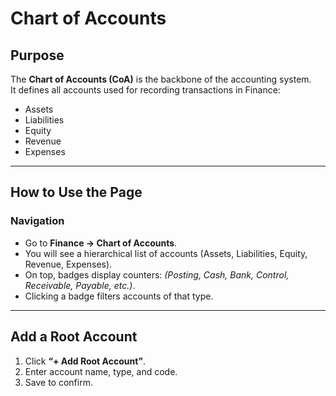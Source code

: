 # Chart of Accounts

## Purpose
The **Chart of Accounts (CoA)** is the backbone of the accounting system.  
It defines all accounts used for recording transactions in Finance:

- Assets  
- Liabilities  
- Equity  
- Revenue  
- Expenses  

---

## How to Use the Page

### Navigation
- Go to **Finance → Chart of Accounts**.  
- You will see a hierarchical list of accounts (Assets, Liabilities, Equity, Revenue, Expenses).  
- On top, badges display counters: *(Posting, Cash, Bank, Control, Receivable, Payable, etc.)*.  
- Clicking a badge filters accounts of that type.  

---

## Add a Root Account
1. Click **“+ Add Root Account”**.  
2. Enter account name, type, and code.  
3. Save to confirm.

